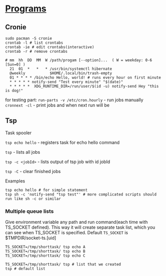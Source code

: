 # [Programs](Programs)

## Cronie

```
sudo pacman -S cronie
crontab -l # list crontabs
crontab -ie # edit crontabs(interactive)
crontab -r # remove crontabs
```

```
# mm  hh  DD  MM  W /path/progam [--option]...  ( W = weekday: 0-6 [Sun=0] )
  21  01  *   *   * /usr/bin/systemctl hibernate
  @weekly           $HOME/.local/bin/trash-empty
  01 * * * * /bin/echo Hello, world! # runs every hour on first minute
  * * * * * notify-send "Test every minute" "$(date)"
  * * * * *  XDG_RUNTIME_DIR=/run/user/$(id -u) notify-send Hey "this is dog!"
```


for testing part:
`run-parts -v /etc/cron.hourly` - run jobs manually
`cronnext -cl` - print jobs and when next run will be

## Tsp

Task spooler

`tsp echo hello` - registers task for echo hello command

`tsp` - lists all jobs

`tsp -c <jobId>` - lists output of tsp job with id jobId

`tsp -C` - clear finished jobs

Examples
```
tsp echo hello # for simple statement
tsp sh -c 'notify-send "tsp test"' # more complicated scripts should run like sh -c or similar
```

### Multiple queue lists

Give environment variable any path and run command(each time with TS_SOCKET defined).
This way it will create separate task list, which you can see when TS_SOCKET is specified.
Default `TS_SOCKET` is $TMPDIR/socket-ts.[uid]
```
TS_SOCKET=/tmp/shorttask/ tsp echo A
TS_SOCKET=/tmp/shorttask/ tsp echo B
TS_SOCKET=/tmp/shorttask/ tsp echo C

TS_SOCKET=/tmp/shorttask/ tsp # list that we created
tsp # default list
```

